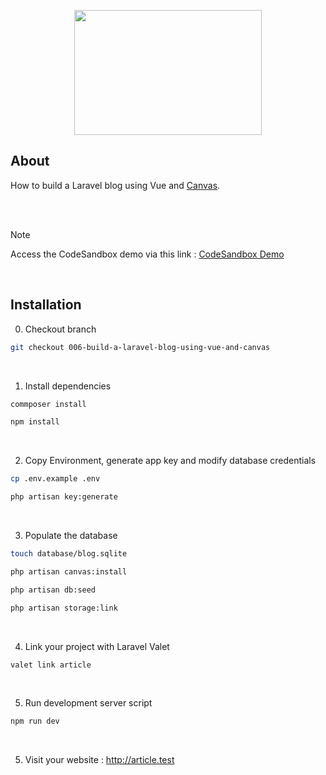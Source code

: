 <p align="center"><img src="https://raw.githubusercontent.com/capsulescodes/articles/main/capsules-articles-image.svg" width="300px" height="200px" /></p>


## About

How to build a Laravel blog using Vue and [Canvas](https://trycanvas.app/).

<br>
<br>

> [!NOTE]
> Access the CodeSandbox demo via this link : [CodeSandbox Demo](https://codesandbox.io/p/devbox/github/capsulescodes/articles/tree/006-build-a-laravel-blog-using-vue-and-canvas)

<br>

## Installation

0. Checkout branch

```bash
git checkout 006-build-a-laravel-blog-using-vue-and-canvas
```

<br>

1. Install dependencies

```bash
commposer install

npm install
```

<br>

2. Copy Environment, generate app key and modify database credentials

```bash
cp .env.example .env

php artisan key:generate
```

<br>

3. Populate the database

```bash
touch database/blog.sqlite

php artisan canvas:install

php artisan db:seed

php artisan storage:link
```

<br>

4. Link your project with Laravel Valet

```bash
valet link article
```

<br>

5. Run development server script

```bash
npm run dev
```

<br>

5. Visit your website : http://article.test
